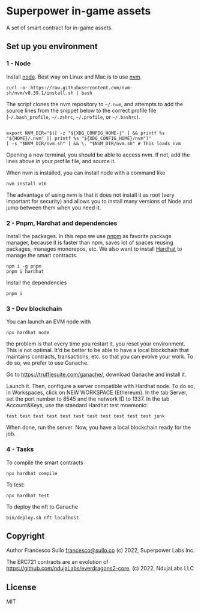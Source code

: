 # Superpower in-game assets

A set of smart contract for in-game assets.

## Set up you environment

### 1 - Node
Install [node](https://nodejs.org/). Best way on Linux and Mac is to use [nvm](https://github.com/nvm-sh/nvm).
``` 
curl -o- https://raw.githubusercontent.com/nvm-sh/nvm/v0.39.1/install.sh | bash
```
The script clones the nvm repository to `~/.nvm`, and attempts to add the source lines from the snippet below to the correct profile file (`~/.bash_profile`, `~/.zshrc`, `~/.profile`, or `~/.bashrc`).

```

export NVM_DIR="$([ -z "${XDG_CONFIG_HOME-}" ] && printf %s "${HOME}/.nvm" || printf %s "${XDG_CONFIG_HOME}/nvm")"
[ -s "$NVM_DIR/nvm.sh" ] && \. "$NVM_DIR/nvm.sh" # This loads nvm
```

Opening a new terminal, you should be able to access nvm. If not, add the lines above in your profile file, and source it.

When nvm is installed, you can install node with a command like
``` 
nvm install v16
```
The advantage of using nvm is that it does not install it as root (very important for security) and allows you to install many versions of Node and jump between them when you need it.

### 2 - Pnpm, Hardhat and dependencies 
Install the packages. In this repo we use [pnpm](https://pnpm.io/) as favorite package manager, because it is faster than npm, saves lot of spaces reusing packages, manages monorepos, etc. We also want to install [Hardhat](https://hardhat.org/) to manage the smart contracts. 
``` 
npm i -g pnpm
pnpm i hardhat
```

Install the dependencies
``` 
pnpm i
```
### 3 - Dev blockchain
You can launch an EVM node with 
``` 
npx hardhat node
```
the problem is that every time you restart it, you reset your environment. This is not optimal. It'd be better to be able to have a local blockchain that maintains contracts, transactions, etc. so that you can evolve your work.
To do so, we prefer to use Ganache.

Go to https://trufflesuite.com/ganache/, download Ganache and install it.

Launch it. Then, configure a server compatible with Hardhat node. To do so, in Workspaces, click on NEW WORKSPACE (Ethereum). In the tab Server, set the port number to 8545 and the network ID to 1337. In the tab Account&Keys, use the standard Hardhat test mnemonic:
```
test test test test test test test test test test test junk
```
When done, run the server. Now, you have a local blockchain ready for the job.

### 4 - Tasks
To compile the smart contracts
```
npx hardhat compile
```
To test:
``` 
npx hardhat test
```
To deploy the nft to Ganache
``` 
bin/deploy.sh nft localhost
```

## Copyright

Author Francesco Sullo <francesco@sullo.co>
(c) 2022, Superpower Labs Inc.

The ERC721 contracts are an evolution of https://github.com/ndujaLabs/everdragons2-core, (c) 2022, NdujaLabs LLC

## License

MIT
